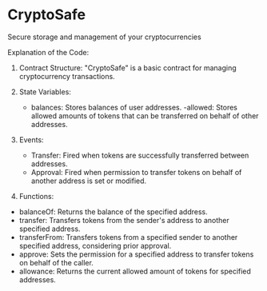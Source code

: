 # CryptoSafe
Secure storage and management of your cryptocurrencies

Explanation of the Code:

1. Contract Structure: "CryptoSafe" is a basic contract for managing cryptocurrency transactions.

2. State Variables:

   - balances: Stores balances of user addresses.
   -allowed: Stores allowed amounts of tokens that can be transferred on behalf of other addresses.

3. Events:

   - Transfer: Fired when tokens are successfully transferred between addresses.
   - Approval: Fired when permission to transfer tokens on behalf of another address is set or modified.

4. Functions:

 - balanceOf: Returns the balance of the specified address.
 - transfer: Transfers tokens from the sender's address to another specified address.
 - transferFrom: Transfers tokens from a specified sender to another specified address, considering prior approval.
 - approve: Sets the permission for a specified address to transfer tokens on behalf of the caller.
 - allowance: Returns the current allowed amount of tokens for specified addresses.
